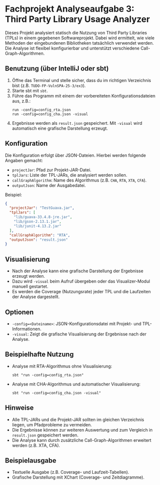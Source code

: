 # Fachprojekt Analyseaufgabe 3: Third Party Library Usage Analyzer

Dieses Projekt analysiert statisch die Nutzung von Third Party Libraries (TPLs) in einem gegebenen Softwareprojekt. Dabei wird ermittelt, wie viele Methoden der eingebundenen Bibliotheken tatsächlich verwendet werden. Die Analyse ist flexibel konfigurierbar und unterstützt verschiedene Call-Graph-Algorithmen.

## Benutzung (über IntelliJ oder sbt)
1. Öffne das Terminal und stelle sicher, dass du im richtigen Verzeichnis bist (z.B. `TUDO-FP-VulnSPA-25-3/ex3`).
2. Starte sbt mit `sbt`.
3. Führe das Programm mit einem der vorbereiteten Konfigurationsdateien aus, z.B.:
   ```
   run -config=config_rta.json
   run -config=config_cha.json -visual
   ```
4. Ergebnisse werden als `result.json` gespeichert. Mit `-visual` wird automatisch eine grafische Darstellung erzeugt.

## Konfiguration
Die Konfiguration erfolgt über JSON-Dateien. Hierbei werden folgende Angaben gemacht:
- `projectJar`: Pfad zur Projekt-JAR-Datei.
- `tplJars`: Liste der TPL-JARs, die analysiert werden sollen.
- `callGraphAlgorithm`: Name des Algorithmus (z.B. `CHA`, `RTA`, `XTA`, `CFA`).
- `outputJson`: Name der Ausgabedatei.

Beispiel:
```json
{
  "projectJar": "TestGuava.jar",
  "tplJars": [
    "lib/guava-33.4.8-jre.jar",
    "lib/gson-2.13.1.jar",
    "lib/junit-4.13.2.jar"
  ],
  "callGraphAlgorithm": "RTA",
  "outputJson": "result.json"
}
```

## Visualisierung
- Nach der Analyse kann eine grafische Darstellung der Ergebnisse erzeugt werden.
- Dazu wird `-visual` beim Aufruf übergeben oder das Visualizer-Modul manuell gestartet.
- Es werden die Coverage (Nutzungsrate) jeder TPL und die Laufzeiten der Analyse dargestellt.

## Optionen
- `-config=<Dateiname>`: JSON-Konfigurationsdatei mit Projekt- und TPL-Informationen.
- `-visual`: Zeigt die grafische Visualisierung der Ergebnisse nach der Analyse.

## Beispielhafte Nutzung
- Analyse mit RTA-Algorithmus ohne Visualisierung:
  ```
  sbt "run -config=config_rta.json"
  ```
- Analyse mit CHA-Algorithmus und automatischer Visualisierung:
  ```
  sbt "run -config=config_cha.json -visual"
  ```

## Hinweise
- Alle TPL-JARs und die Projekt-JAR sollten im gleichen Verzeichnis liegen, um Pfadprobleme zu vermeiden.
- Die Ergebnisse können zur weiteren Auswertung und zum Vergleich in `result.json` gespeichert werden.
- Die Analyse kann durch zusätzliche Call-Graph-Algorithmen erweitert werden (z.B. XTA, CFA).

## Beispielausgabe
- Textuelle Ausgabe (z.B. Coverage- und Laufzeit-Tabellen).
- Grafische Darstellung mit XChart (Coverage- und Zeitdiagramme).
